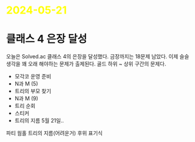 # <span style="color:yellow">2024-05-21</span>

# 클래스 4 은장 달성
오늘은 Solved.ac 클래스 4의 은장을 달성했다.
금장까지는 18문제 남았다. 이제 슬슬 생각을 꽤 오래 해야하는 문제가 출제된다.
골드 하위 ~ 상위 구간의 문제다.


- 모각코 운영 준비
- N과 M (5)
- 트리의 부모 찾기
- N과 M (9)
- 트리 순회
- 스티커
- 트리의 지름
5월 21일..

파티
웜홀
트리의 지름(어려운거)
후위 표기식